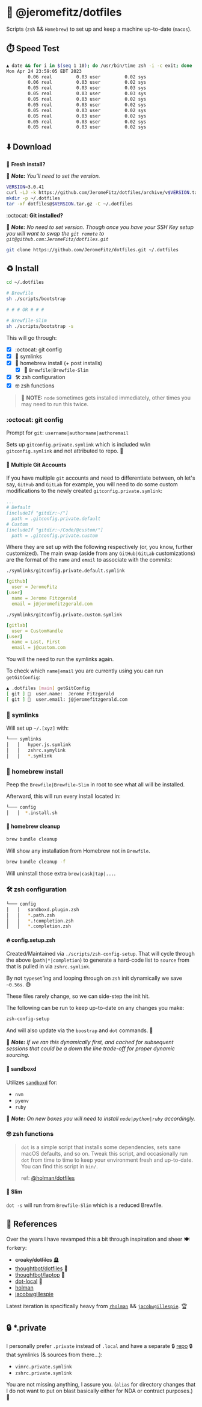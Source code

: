 # 💽️ @jeromefitz/dotfiles

Scripts (`zsh` && `Homebrew`) to set up and keep a machine up-to-date (`macos`).

## ⏱️ Speed Test

```bash
▲ date && for i in $(seq 1 10); do /usr/bin/time zsh -i -c exit; done
Mon Apr 24 23:59:05 EDT 2023
        0.06 real         0.03 user         0.02 sys
        0.06 real         0.03 user         0.02 sys
        0.05 real         0.03 user         0.03 sys
        0.05 real         0.03 user         0.03 sys
        0.05 real         0.03 user         0.02 sys
        0.05 real         0.03 user         0.02 sys
        0.05 real         0.03 user         0.02 sys
        0.05 real         0.03 user         0.02 sys
        0.05 real         0.03 user         0.02 sys
        0.05 real         0.03 user         0.02 sys
```

## ⬇️ Download

🥝️ **Fresh install?**

📝️ _**Note:** You’ll need to set the version._

```sh
VERSION=3.0.41
curl -LJ -k https://github.com/JeromeFitz/dotfiles/archive/v$VERSION.tar.gz -o dotfiles@$VERSION.tar.gz
mkdir -p ~/.dotfiles
tar -xf dotfiles@$VERSION.tar.gz -C ~/.dotfiles
```

:octocat: **Git installed?**

📝️ _**Note:** No need to set version. Though once you have your SSH Key setup you will want to swap the `git remote` to `git@github.com:JeromeFitz/dotfiles.git`_

```sh
git clone https://github.com/JeromeFitz/dotfiles.git ~/.dotfiles
```

## ♻️ Install

```sh
cd ~/.dotfiles

# Brewfile
sh ./scripts/bootstrap

# # # OR # # #

# Brewfile-Slim
sh ./scripts/bootstrap -s
```

This will go through:

- [x] :octocat: git config
- [x] 🔗️ symlinks
- [x] 🍺️ homebrew install (+ post installs)
  - [x] 💎️ `Brewfile|Brewfile-Slim`
- [x] 🛠️ zsh configuration
- [x] 🤓️ zsh functions

> 📝 **NOTE:** `node` sometimes gets installed immediately, other times you may need to run this twice.

### :octocat: git config

Prompt for `git`: `username|authorname|authoremail`

Sets up `gitconfig.private.symlink` which is included w/in `gitconfig.symlink` and not attributed to repo. 🙈️

#### 🚩 Multiple Git Accounts

If you have multiple `git` accounts and need to differentiate between, oh let's say, `GitHub` and `GitLab` for example, you will need to do some custom modifications to the newly created `gitconfig.private.symlink`:

```yml
...
# Default
[includeIf "gitdir:~/"]
  path = .gitconfig.private.default
# Custom
[includeIf "gitdir:~/Code/@custom/"]
  path = .gitconfig.private.custom
```

Where they are set up with the following respectively (or, you know, further customized). The main swap (aside from any `GitHub|GitLab` customizations) are the format of the `name` and `email` to associate with the commits:

`./symlinks/gitconfig.private.default.symlink`

```yml
[github]
  user = JeromeFitz
[user]
  name = Jerome Fitzgerald
  email = j@jeromefitzgerald.com

```

`./symlinks/gitconfig.private.custom.symlink`

```yml
[gitlab]
  user = CustomHandle
[user]
  name = Last, First
  email = j@custom.com
```

You will the need to run the symlinks again.

To check which `name|email` you are currently using you can run `getGitConfig`:

```bash
▲ .dotfiles [main] getGitConfig
[ git ] 📛  user.name:  Jerome Fitzgerald
[ git ] 📧  user.email: j@jeromefitzgerald.com
```

### 🔗️ symlinks

Will set up `~/.[xyz]` with:

```sh
└─── symlinks
│   │   hyper.js.symlink
│   │   zshrc.symylink
│   │   *.symlink
```

### 🍺️ homebrew install

Peep the `Brewfile|Brewfile-Slim` in root to see what all will be installed.

Afterward, this will run every install located in:

```sh
└─── config
│   │  *.install.sh
```

#### 🧹️ homebrew cleanup

```bash
brew bundle cleanup
```

Will show any installation from Homebrew not in `Brewfile`.

```bash
brew bundle cleanup -f
```

Will uninstall those extra `brew|cask|tap|...`.

### 🛠️ zsh configuration

```sh
└─── config
│   │   sandboxd.plugin.zsh
│   │   *.path.zsh
│   │   *.!completion.zsh
│   │   *.completion.zsh
```

#### 🔥️ config.setup.zsh

Created/Maintained via `./scripts/zsh-config-setup`. That will cycle through the above (`path|*|completion`) to generate a hard-code list to `source` from that is pulled in via `zshrc.symlink`.

By not `typeset`’ing and looping through on `zsh` init dynamically we save `~0.56s`. 😅️

These files rarely change, so we can side-step the init hit.

The following can be run to keep up-to-date on any changes you make:

```bash
zsh-config-setup
```

And will also update via the `boostrap` and `dot` commands. 💯️

📝️ _**Note:** If we ran this dynamically first, and cached for subsequent sessions that could be a down the line trade-off for proper dynamic sourcing._

#### 🥪️ sandboxd

Utilizes [`sandboxd`](https://github.com/benvan/sandboxd) for:

- `nvm`
- `pyenv`
- `ruby`

📝️ _**Note:** On new boxes you will need to install `node|python|ruby` accordingly._

### 🤓️ zsh functions

> `dot` is a simple script that installs some dependencies, sets sane macOS defaults, and so on. Tweak this script, and occasionally run `dot` from time to time to keep your environment fresh and up-to-date. You can find this script in `bin/`.
>
> ref: [@holman/dotfiles](https://github.com/holman/dotfiles/blob/master/bin/dot)

#### 🚈️ Slim

`dot -s` will run from `Brewfile-Slim` which is a reduced Brewfile.

## 🙇️ References

Over the years I have revamped this a bit through inspiration and sheer 🍽️ `fork`ery:

- ~~croaky/dotfiles~~ 🪦️
- [thoughtbot/dotfiles](https://github.com/thoughtbot/dotfiles) 🤖️
- [thoughtbot/laptop](https://github.com/thoughtbot/laptop) 🤖️
- [dot-local](http://robots.thoughtbot.com/manage-team-and-personal-dotfiles-together-with-rcm) 🤖️
- [holman](https://github.com/holman/dotfiles)
- [jacobwgillespie](https://github.com/jacobwgillespie/dotfiles)

Latest iteration is specifically heavy from [`rholman`](#%EF%B8%8F-references) && [`jacobwgillespie`](#%EF%B8%8F-references). 🏆️

## 🔒️ \*.private

I personally prefer `.private` instead of `.local` and have a separate 🔒️ [repo](https://github.com/JeromeFitz/dotfiles-private) 🔒️ that symlinks (& sources from there...):

- `vimrc.private.symlink`
- `zshrc.private.symlink`

You are not missing anything, I assure you. (`alias` for directory changes that I do not want to put on blast basically either for NDA or contract purposes.) 🤣️
